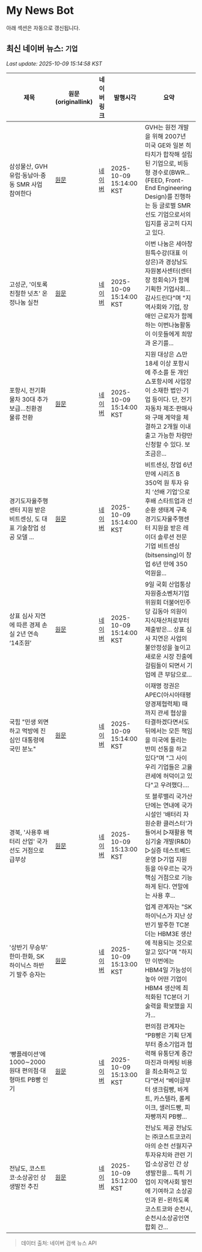 # My News Bot

아래 섹션은 자동으로 갱신됩니다.

<!-- NEWS:START -->
## 최신 네이버 뉴스: `기업`
_Last update: 2025-10-09 15:14:58 KST_

| 제목 | 원문(originallink) | 네이버 링크 | 발행시각 | 요약 |
|---|---|---|---|---|
| 삼성물산, GVH 유럽·동남아·중동 SMR 사업 참여한다 | [원문](https://www.apnews.kr/news/articleView.html?idxno=3040938) | [네이버](https://www.apnews.kr/news/articleView.html?idxno=3040938) | 2025-10-09 15:14:00 KST | GVH는 원전 개발을 위해 2007년 미국 GE와 일본 히타치가 합작해 설립된 기업으로, 비등형 경수로(BWR... (FEED, Front-End Engineering Design)를 진행하는 등 글로벌 SMR 선도 기업으로서의 입지를 공고히 다지고 있다. |
| 고성군, '이토록 친절한 넛츠' 온정나눔 실천 | [원문](https://www.newsgn.com/news/articleView.html?idxno=508899) | [네이버](https://www.newsgn.com/news/articleView.html?idxno=508899) | 2025-10-09 15:14:00 KST | 이번 나눔은 세아창원특수강(대표 이상은)과 경상남도자원봉사센터(센터장 정회숙)가 함께 기획한 기업사회... 감사드린다"며 "지역사회와 기업, 장애인 근로자가 함께하는 이번나눔활동이 이웃들에게 희망과 온기를... |
| 포항시, 전기화물차 30대 추가 보급…친환경 물류 전환 | [원문](https://www.nocutnews.co.kr/news/6410764?utm_source=naver&utm_medium=article&utm_campaign=20251009031357) | [네이버](https://n.news.naver.com/mnews/article/079/0004073553?sid=102) | 2025-10-09 15:14:00 KST | 지원 대상은 △만 18세 이상 포항시에 주소를 둔 개인 △포항시에 사업장이 소재한 법인·기업 등이다. 단, 전기자동차 제조·판매사와 구매 계약을 체결하고 2개월 이내 출고 가능한 차량만 신청할 수 있다. 보조금은... |
| 경기도자율주행센터 지원 받은 비트센싱, 도 대표 기술창업 성공 모델 ... | [원문](https://www.nspna.com/news/?mode=view&newsid=780887) | [네이버](https://www.nspna.com/news/?mode=view&newsid=780887) | 2025-10-09 15:14:00 KST | 비트센싱, 창업 6년 만에 시리즈 B 350억 원 투자 유치 ‘선배 기업’으로 후배 스타트업과 선순환 생태계 구축 경기도자율주행센터 지원을 받은 레이더 솔루션 전문 기업 비트센싱(bitsensing)이 창업 6년 만에 350억원을... |
| 상표 심사 지연에 따른 경제 손실 2년 연속 ‘14조원’ | [원문](https://www.seoul.co.kr/news/publicnews/2025/10/09/20251009500071?wlog_tag3=naver) | [네이버](https://n.news.naver.com/mnews/article/081/0003580903?sid=100) | 2025-10-09 15:14:00 KST | 9일 국회 산업통상자원중소벤처기업위원회 더불어민주당 김동아 의원이 지식재산처로부터 제출받은... 상표 심사 지연은 사업의 불안정성을 높이고 새로운 시장 진출에 걸림돌이 되면서 기업에 큰 부담으로... |
| 국힘 "민생 외면하고 먹방에 진심인 대통령에 국민 분노" | [원문](https://www.mediapen.com/news/view/1048079) | [네이버](https://www.mediapen.com/news/view/1048079) | 2025-10-09 15:14:00 KST | 이재명 정권은 APEC(아시아태평양경제협력체)  때까지 관세 협상을 타결하겠다면서도 뒤에서는 모든 책임을 미국에 돌리는 반미 선동을 하고 있다"며 "그 사이 우리 기업들은 고율 관세에 허덕이고 있다"고 우려했다.... |
| 경북, '사용후 배터리 산업' 국가 선도 거점으로 급부상 | [원문](https://www.imaeil.com/page/view/2025100914544183106) | [네이버](https://n.news.naver.com/mnews/article/088/0000974422?sid=102) | 2025-10-09 15:13:00 KST | 또 블루밸리 국가산단에는 연내에 국가시설인 '배터리 자원순환 클러스터'가 들어서 ▷재활용 핵심기술 개발(R&D) ▷실증 테스트베드 운영 ▷기업 지원 등을 아우르는 국가 핵심 거점으로 기능하게 된다. 연말에는 사용 후... |
| '상반기 무승부' 한미·한화, SK하이닉스 하반기 발주 승자는 | [원문](http://www.fnnews.com/news/202510020942290952) | [네이버](https://n.news.naver.com/mnews/article/014/0005417192?sid=101) | 2025-10-09 15:13:00 KST | 업계 관계자는 "SK하이닉스가 지난 상반기 발주한 TC본더는 HBM3E 생산에 적용되는 것으로 알고 있다"며 "하지만 이번에는 HBM4일 가능성이 높아 어떤 기업이 HBM4 생산에 최적화된 TC본더 기술력을 확보했을 지가... |
| ‘빵플레이션’에 1000∼2000원대 편의점·대형마트 PB빵 인기 | [원문](https://www.khan.co.kr/article/202510091513001) | [네이버](https://n.news.naver.com/mnews/article/032/0003401003?sid=101) | 2025-10-09 15:13:00 KST | 편의점 관계자는 “PB빵은 기획 단계부터 중소기업과 협력해 유통단계 중간 마진과 마케팅 비용을 최소화하고 있다”면서 “베이글부터 생크림빵, 바게트, 카스텔라, 롤케이크, 샐러드빵, 피자빵까지 PB빵... |
| 전남도, 코스트코·소상공인 상생발전 추진 | [원문](http://www.gjdream.com/news/articleView.html?idxno=662574) | [네이버](http://www.gjdream.com/news/articleView.html?idxno=662574) | 2025-10-09 15:12:00 KST | 전남도 제공 전남도는 ㈜코스트코코리아의 순천 선월지구 투자유치와 관련 기업·소상공인 간 상생발전을... 특히 기업이 지역사회 발전에 기여하고 소상공인과 윈-윈하도록 코스트코와 순천시, 순천시소상공인연합회 간... |

> 데이터 출처: 네이버 검색 뉴스 API
<!-- NEWS:END -->
